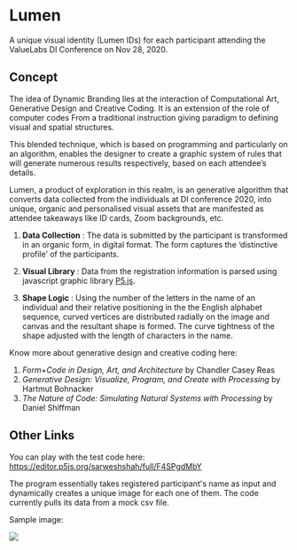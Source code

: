 # Lumen
A unique visual identity (Lumen IDs) for each participant attending the ValueLabs DI Conference on Nov 28, 2020.

## Concept
The idea of Dynamic Branding lies at the interaction of Computational Art, Generative Design and Creative Coding. It is an extension of the role of computer codes From a traditional instruction giving paradigm to defining visual and spatial structures.

This blended technique, which is based on programming and particularly on an algorithm, enables the designer to create a graphic system of rules that will generate numerous results respectively, based on each attendee’s details.

Lumen, a product of exploration in this realm, is an generative algorithm that converts data collected from the individuals at DI conference 2020, into unique, organic and personalised visual assets that are manifested as attendee takeaways like ID cards, Zoom backgrounds, etc.

1. **Data Collection** : The data is submitted by the participant is transformed in an organic form, in digital format. The form captures the ‘distinctive profile’ of the participants.

2. **Visual Library** : Data from the registration information is parsed using javascript graphic library [P5.js](https://p5js.org/).

3. **Shape Logic** : Using the number of the letters in the name of an individual and their relative positioning in the the English alphabet sequence, curved vertices are distributed radially on the image and canvas and the resultant shape is formed. The curve tightness of the shape adjusted with the length of characters in the name.

Know more about generative design and creative coding here:
1. _Form+Code in Design, Art, and Architecture_ by Chandler Casey Reas
2. _Generative Design: Visualize, Program, and Create with Processing_ by Hartmut Bohnacker
3. _The Nature of Code: Simulating Natural Systems with Processing_ by Daniel Shiffman

## Other Links

You can play with the test code here:
https://editor.p5js.org/sarweshshah/full/F4SPgdMbY

The program essentially takes registered participant's name as input and dynamically creates a unique image for each one of them.
The code currently pulls its data from a mock csv file.

Sample image:

![](https://github.com/sarweshshah/lumen-id/blob/main/sample/sarwesh.png)
